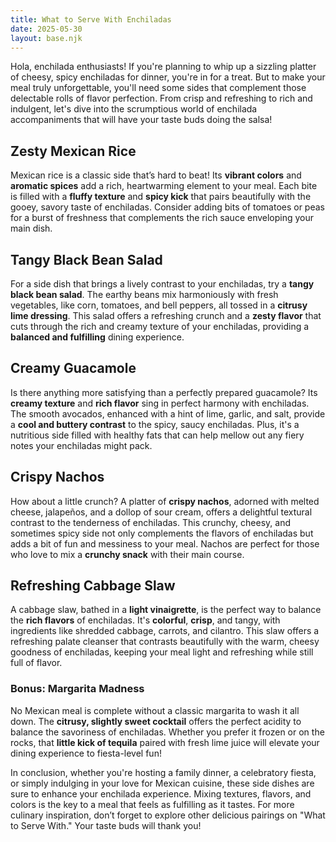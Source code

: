 ```yaml
---
title: What to Serve With Enchiladas  
date: 2025-05-30  
layout: base.njk  
---
```


Hola, enchilada enthusiasts! If you're planning to whip up a sizzling platter of cheesy, spicy enchiladas for dinner, you're in for a treat. But to make your meal truly unforgettable, you'll need some sides that complement those delectable rolls of flavor perfection. From crisp and refreshing to rich and indulgent, let's dive into the scrumptious world of enchilada accompaniments that will have your taste buds doing the salsa!

## **Zesty Mexican Rice**
Mexican rice is a classic side that’s hard to beat! Its **vibrant colors** and **aromatic spices** add a rich, heartwarming element to your meal. Each bite is filled with a **fluffy texture** and **spicy kick** that pairs beautifully with the gooey, savory taste of enchiladas. Consider adding bits of tomatoes or peas for a burst of freshness that complements the rich sauce enveloping your main dish.

## **Tangy Black Bean Salad**
For a side dish that brings a lively contrast to your enchiladas, try a **tangy black bean salad**. The earthy beans mix harmoniously with fresh vegetables, like corn, tomatoes, and bell peppers, all tossed in a **citrusy lime dressing**. This salad offers a refreshing crunch and a **zesty flavor** that cuts through the rich and creamy texture of your enchiladas, providing a **balanced and fulfilling** dining experience.

## **Creamy Guacamole**
Is there anything more satisfying than a perfectly prepared guacamole? Its **creamy texture** and **rich flavor** sing in perfect harmony with enchiladas. The smooth avocados, enhanced with a hint of lime, garlic, and salt, provide a **cool and buttery contrast** to the spicy, saucy enchiladas. Plus, it's a nutritious side filled with healthy fats that can help mellow out any fiery notes your enchiladas might pack.

## **Crispy Nachos**
How about a little crunch? A platter of **crispy nachos**, adorned with melted cheese, jalapeños, and a dollop of sour cream, offers a delightful textural contrast to the tenderness of enchiladas. This crunchy, cheesy, and sometimes spicy side not only complements the flavors of enchiladas but adds a bit of fun and messiness to your meal. Nachos are perfect for those who love to mix a **crunchy snack** with their main course.

## **Refreshing Cabbage Slaw**
A cabbage slaw, bathed in a **light vinaigrette**, is the perfect way to balance the **rich flavors** of enchiladas. It's **colorful**, **crisp**, and tangy, with ingredients like shredded cabbage, carrots, and cilantro. This slaw offers a refreshing palate cleanser that contrasts beautifully with the warm, cheesy goodness of enchiladas, keeping your meal light and refreshing while still full of flavor.

### **Bonus: Margarita Madness**
No Mexican meal is complete without a classic margarita to wash it all down. The **citrusy, slightly sweet cocktail** offers the perfect acidity to balance the savoriness of enchiladas. Whether you prefer it frozen or on the rocks, that **little kick of tequila** paired with fresh lime juice will elevate your dining experience to fiesta-level fun!

In conclusion, whether you're hosting a family dinner, a celebratory fiesta, or simply indulging in your love for Mexican cuisine, these side dishes are sure to enhance your enchilada experience. Mixing textures, flavors, and colors is the key to a meal that feels as fulfilling as it tastes. For more culinary inspiration, don’t forget to explore other delicious pairings on "What to Serve With." Your taste buds will thank you!